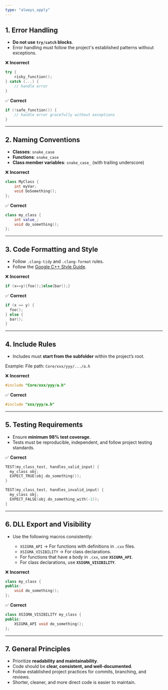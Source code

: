 ```yaml
---
type: "always_apply"
---
```



## 1. Error Handling
- **Do not use `try/catch` blocks**.
- Error handling must follow the project's established patterns without exceptions.

❌ **Incorrect**
```cpp
try {
    risky_function();
} catch (...) {
    // handle error
}
````

✅ **Correct**

```cpp
if (!safe_function()) {
    // handle error gracefully without exceptions
}
```

---

## 2. Naming Conventions

* **Classes**: `snake_case`
* **Functions**: `snake_case`
* **Class member variables**: `snake_case_` (with trailing underscore)

❌ **Incorrect**

```cpp
class MyClass {
    int myVar;
    void DoSomething();
};
```

✅ **Correct**

```cpp
class my_class {
    int value_;
    void do_something();
};
```

---

## 3. Code Formatting and Style

* Follow `.clang-tidy` and `.clang-format` rules.
* Follow the [Google C++ Style Guide](https://google.github.io/styleguide/cppguide.html).

❌ **Incorrect**

```cpp
if (x==y){foo();}else{bar();}
```

✅ **Correct**

```cpp
if (x == y) {
  foo();
} else {
  bar();
}
```

---

## 4. Include Rules

* Includes must **start from the subfolder** within the project’s root.

Example:
File path: `Core/xxx/yyy/.../a.h`

❌ **Incorrect**

```cpp
#include "Core/xxx/yyy/a.h"
```

✅ **Correct**

```cpp
#include "xxx/yyy/a.h"
```

---

## 5. Testing Requirements

* Ensure **minimum 98% test coverage**.
* Tests must be reproducible, independent, and follow project testing standards.

✅ **Correct**

```cpp
TEST(my_class_test, handles_valid_input) {
  my_class obj;
  EXPECT_TRUE(obj.do_something());
}

TEST(my_class_test, handles_invalid_input) {
  my_class obj;
  EXPECT_FALSE(obj.do_something_with(-1));
}
```

---

## 6. DLL Export and Visibility

* Use the following macros consistently:

  * `XSIGMA_API` → For functions with definitions in `.cxx` files.
  * `XSIGMA_VISIBILITY` → For class declarations.
  * For functions that have a body in `.cxx`, use **`XSIGMA_API`**.
  * For class declarations, use **`XSIGMA_VISIBILITY`**.

❌ **Incorrect**

```cpp
class my_class {
public:
    void do_something();
};
```

✅ **Correct**

```cpp
class XSIGMA_VISIBILITY my_class {
public:
    XSIGMA_API void do_something();
};
```

---

## 7. General Principles

* Prioritize **readability and maintainability**.
* Code should be **clear, consistent, and well-documented**.
* Follow established project practices for commits, branching, and reviews.
* Shorter, cleaner, and more direct code is easier to maintain.

